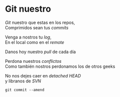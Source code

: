 # Git nuestro

*Git* nuestro que estas en los repos,<br>
Comprimidos sean tus *commits*<br>

Venga a nostros tu *log*,<br>
En el local como en el *remote*<br>

Danos hoy nuestro *pull* de cada día<br>

Perdona nuestros *conflictos*<br>
Como también nostros perdonamos los de otros geeks<br>

No nos dejes caer en *detached HEAD*<br>
y libranos de *SVN*<br>

`git commit --amend`